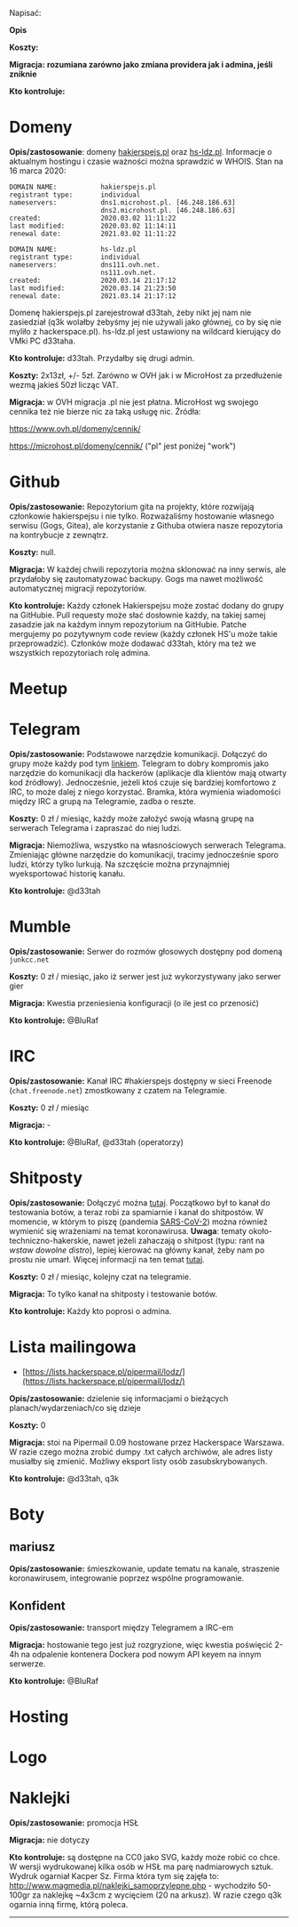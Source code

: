 Napisać:

**Opis**

**Koszty:**

**Migracja:** __rozumiana zarówno jako zmiana providera jak i admina, jeśli zniknie__

**Kto kontroluje:**

# Domeny

**Opis/zastosowanie**: domeny [hakierspejs.pl](https://whois.domaintools.com/hakierspejs.pl) oraz [hs-ldz.pl](https://whois.domaintools.com/hs-ldz.pl). Informacje o aktualnym hostingu i czasie ważności można sprawdzić w WHOIS. Stan na 16 marca 2020:

```
DOMAIN NAME:           hakierspejs.pl 
registrant type:       individual 
nameservers:           dns1.microhost.pl. [46.248.186.63] 
                       dns2.microhost.pl. [46.248.186.63] 
created:               2020.03.02 11:11:22 
last modified:         2020.03.02 11:14:11 
renewal date:          2021.03.02 11:11:22 
```

```
DOMAIN NAME:           hs-ldz.pl 
registrant type:       individual 
nameservers:           dns111.ovh.net.  
                       ns111.ovh.net.  
created:               2020.03.14 21:17:12 
last modified:         2020.03.14 21:23:50 
renewal date:          2021.03.14 21:17:12 
```

Domenę hakierspejs.pl zarejestrował d33tah, żeby nikt jej nam nie zasiedział (q3k wolałby żebyśmy jej nie używali jako głównej, co by się nie myliło z hackerspace.pl). hs-ldz.pl jest ustawiony na wildcard kierujący do VMki PC d33taha.

**Kto kontroluje:** d33tah. Przydałby się drugi admin.

**Koszty:** 2x13zł, +/- 5zł. Zarówno w OVH jak i w MicroHost za przedłużenie wezmą jakieś 50zł licząc VAT.

**Migracja:** w OVH migracja .pl nie jest płatna. MicroHost wg swojego cennika też nie bierze nic za taką usługę nic. Źródła:

https://www.ovh.pl/domeny/cennik/

https://microhost.pl/domeny/cennik/ ("pl" jest poniżej "work")

# Github

**Opis/zastosowanie:** Repozytorium gita na projekty, które rozwijają członkowie hakierspejsu i nie tylko. Rozważaliśmy hostowanie własnego serwisu (Gogs, Gitea), ale korzystanie z Githuba otwiera nasze repozytoria na kontrybucje z zewnątrz.

**Koszty:** null.

**Migracja:** W każdej chwili repozytoria można sklonować na inny serwis, ale przydałoby się zautomatyzować backupy. Gogs ma nawet możliwość automatycznej migracji repozytoriów.

**Kto kontroluje:** Każdy członek Hakierspejsu może zostać dodany do grupy na GitHubie. Pull requesty może słać dosłownie każdy, na takiej samej zasadzie jak na każdym innym repozytorium na GitHubie. Patche mergujemy po pozytywnym code review (każdy członek HS'u może takie przeprowadzić). Członków może dodawać d33tah, który ma też we wszystkich repozytoriach rolę admina.

# Meetup

# Telegram

**Opis/zastosowanie:** Podstawowe narzędzie komunikacji. Dołączyć do grupy może każdy pod tym [linkiem](https://t.me/hakierspejs). Telegram to dobry kompromis jako narzędzie do komunikacji dla hackerów (aplikacje dla klientów mają otwarty kod źródłowy). Jednocześnie, jeżeli ktoś czuje się bardziej komfortowo z IRC, to może dalej z niego korzystać. Bramka, która wymienia wiadomości między IRC a grupą na Telegramie, zadba o reszte.

**Koszty:** 0 zł / miesiąc, każdy może założyć swoją własną grupę na serwerach Telegrama i zapraszać do niej ludzi.

**Migracja:** Niemożliwa, wszystko na własnościowych serwerach Telegrama. Zmieniając główne narzędzie do komunikacji, tracimy jednocześnie sporo ludzi, którzy tylko lurkują. Na szczęście można przynajmniej wyeksportować historię kanału.

**Kto kontroluje:** @d33tah

# Mumble

**Opis/zastosowanie:** Serwer do rozmów głosowych dostępny pod domeną `junkcc.net`

**Koszty:** 0 zł / miesiąc, jako iż serwer jest już wykorzystywany jako serwer gier

**Migracja:** Kwestia przeniesienia konfiguracji (o ile jest co przenosić)

**Kto kontroluje:** @BluRaf

# IRC

**Opis/zastosowanie:** Kanał IRC #hakierspejs dostępny w sieci Freenode (`chat.freenode.net`) zmostkowany z czatem na Telegramie.

**Koszty:** 0 zł / miesiąc

**Migracja:** -

**Kto kontroluje:** @BluRaf, @d33tah (operatorzy)

# Shitposty

**Opis/zastosowanie:** Dołączyć można [tutaj](https://t.me/hslodzbot). Początkowo był to kanał do testowania botów, a teraz robi za spamiarnie i kanał do shitpostów. W momencie, w którym to piszę (pandemia [SARS-CoV-2](https://pl.wikipedia.org/wiki/SARS-CoV-2)) można również wymienić się wrażeniami na temat koronawirusa. **Uwaga**: tematy około-techniczno-hakerskie, nawet jeżeli zahaczają o shitpost (typu: rant na *wstaw dowolne distro*), lepiej kierować na główny kanał, żeby nam po prostu nie umarł. Więcej informacji na ten temat [tutaj](https://lists.hackerspace.pl/pipermail/lodz/2020-March/000026.html).

**Koszty:** 0 zł / miesiąc, kolejny czat na telegramie.

**Migracja:** To tylko kanał na shitposty i testowanie botów.

**Kto kontroluje:** Każdy kto poprosi o admina.

# Lista mailingowa
* [https://lists.hackerspace.pl/pipermail/lodz/](https://lists.hackerspace.pl/pipermail/lodz/)

**Opis/zastosowanie:** dzielenie się informacjami o bieżących planach/wydarzeniach/co się dzieje

**Koszty:** 0

**Migracja:** stoi na Pipermail 0.09 hostowane przez Hackerspace Warszawa. W razie czego można zrobić dumpy .txt całych archiwów, ale adres listy musiałby się zmienić. Możliwy eksport listy osób zasubskrybowanych.

**Kto kontroluje:** @d33tah, q3k

# Boty
## mariusz

**Opis/zastosowanie:** śmieszkowanie, update tematu na kanale, straszenie koronawirusem, integrowanie poprzez wspólne programowanie.

## Konfident

**Opis/zastosowanie:** transport między Telegramem a IRC-em

**Migracja:** hostowanie tego jest już rozgryzione, więc kwestia poświęcić 2-4h na odpalenie kontenera Dockera pod nowym API keyem na innym serwerze.

**Kto kontroluje:** @BluRaf

# Hosting

# Logo

# Naklejki

**Opis/zastosowanie:** promocja HSŁ

**Migracja:** nie dotyczy

**Kto kontroluje:** są dostępne na CC0 jako SVG, każdy może robić co chce. W wersji wydrukowanej kilka osób w HSŁ ma parę nadmiarowych sztuk. Wydruk ogarniał Kacper Sz. Firma która tym się zajęła to: http://www.magmedia.pl/naklejki_samoprzylepne.php - wychodziło 50-100gr za naklejkę ~4x3cm z wycięciem (20 na arkusz). W razie czego q3k ogarnia inną firmę, którą poleca. 
***
